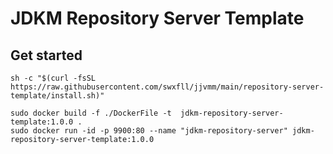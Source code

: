 # JDKM Repository Server Template

## Get started

```shell
sh -c "$(curl -fsSL https://raw.githubusercontent.com/swxfll/jjvmm/main/repository-server-template/install.sh)"
```

```shell
sudo docker build -f ./DockerFile -t  jdkm-repository-server-template:1.0.0 .
sudo docker run -id -p 9900:80 --name "jdkm-repository-server" jdkm-repository-server-template:1.0.0
```
